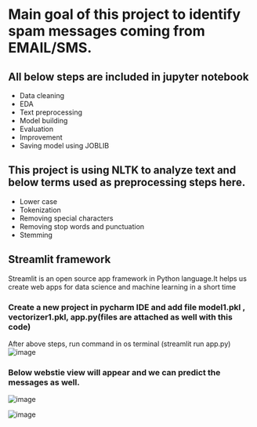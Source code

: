 # Main goal of this project to identify spam messages coming from EMAIL/SMS.

## All below steps are included in jupyter notebook 
* Data cleaning
* EDA
* Text preprocessing
* Model building
* Evaluation
* Improvement
* Saving model using JOBLIB

## This project is using NLTK to analyze text and below terms used as preprocessing steps here.
* Lower case
* Tokenization
* Removing special characters
* Removing stop words and punctuation
* Stemming

## Streamlit framework
Streamlit is an open source app framework in Python language.It helps us create web apps for data science and machine learning in a short time

### Create a new project in pycharm IDE and add file model1.pkl , vectorizer1.pkl, app.py(files are attached as well with this code)
After above steps, run command in os terminal (streamlit run app.py)
![image](https://user-images.githubusercontent.com/107261871/221483317-154d667e-bb59-467f-b84d-5494dfddccac.png)

### Below webstie view will appear and we can predict the messages as well.
![image](https://user-images.githubusercontent.com/107261871/221482255-e1926f23-f175-45b9-b9a4-f6adc3ec0a59.png)


![image](https://user-images.githubusercontent.com/107261871/221482074-b4d0ad77-7aed-47fa-986d-613185fe81c9.png)

